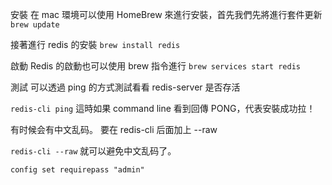 安裝
在 mac 環境可以使用 HomeBrew 來進行安裝，首先我們先將進行套件更新
`brew update`

接著進行 redis 的安裝
`brew install redis`

啟動
Redis 的啟動也可以使用 brew 指令進行
`brew services start redis`

測試
可以透過 ping 的方式測試看看 redis-server 是否存活

`redis-cli ping`
這時如果 command line 看到回傳 PONG，代表安裝成功拉！

有时候会有中文乱码。
要在 redis-cli 后面加上 --raw

`redis-cli --raw`
就可以避免中文乱码了。

`config set requirepass "admin"`